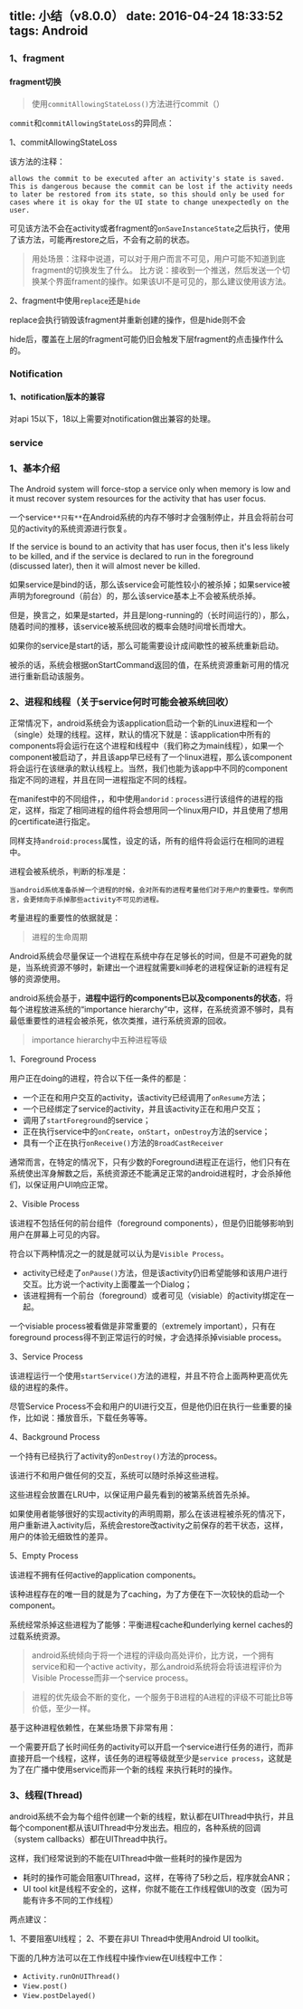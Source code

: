 title: 小结（v8.0.0）
date: 2016-04-24 18:33:52
tags: Android
---


### 1、fragment

#### fragment切换

> 使用`commitAllowingStateLoss()`方法进行commit（）

  `commit`和`commitAllowingStateLoss`的异同点：
  
  1、commitAllowingStateLoss
  
  该方法的注释：
  
  ```
  allows the commit to be executed after an activity's state is saved.  This is dangerous because the commit can be lost if the activity needs to later be restored from its state, so this should only be used for cases where it is okay for the UI state to change unexpectedly on the user.
  ```
  
  可见该方法不会在activity或者fragment的`onSaveInstanceState`之后执行，使用了该方法，可能再restore之后，不会有之前的状态。
  
  > 用处场景：注释中说道，可以对于用户而言不可见，用户可能不知道到底fragment的切换发生了什么。
  比方说：接收到一个推送，然后发送一个切换某个界面frament的操作。如果该UI不是可见的，那么建议使用该方法。
  
 2、fragment中使用`replace`还是`hide`
  
  replace会执行销毁该fragment并重新创建的操作，但是hide则不会
  
  hide后，覆盖在上层的fragment可能仍旧会触发下层fragment的点击操作什么的。
 
<!-- more -->


### Notification

#### 1、notification版本的兼容

对api 15以下，18以上需要对notification做出兼容的处理。


### service

### 1、基本介绍
	
The Android system will force-stop a service only when memory is low and it must recover system resources for the activity that has user focus.
	
一个service`**只有**`在Android系统的内存不够时才会强制停止，并且会将前台可见的activity的系统资源进行恢复。
	
	
If the service is bound to an activity that has user focus, then it's less likely to be killed, and if the service is declared to run in the foreground (discussed later), then it will almost never be killed. 
	
如果service是bind的话，那么该service会可能性较小的被杀掉；如果service被声明为foreground（前台）的，那么该service基本上不会被系统杀掉。
	
但是，换言之，如果是started，并且是long-running的（长时间运行的），那么，随着时间的推移，该service被系统回收的概率会随时间增长而增大。
	
如果你的service是start的话，那么可能需要设计成间歇性的被系统重新启动。
	
被杀的话，系统会根据onStartCommand返回的值，在系统资源重新可用的情况进行重新启动该服务。
	
### 2、进程和线程（关于service何时可能会被系统回收）

正常情况下，android系统会为该application启动一个新的Linux进程和一个（single）处理的线程。这样，默认的情况下就是：该application中所有的components将会运行在这个进程和线程中（我们称之为main线程），如果一个component被启动了，并且该app早已经有了一个linux进程，那么该component将会运行在该继承的默认线程上。当然，我们也能为该app中不同的component指定不同的进程，并且在同一进程指定不同的线程。

在manifest中的不同组件<activity>，<service>，<receiver>和<provider>中使用`andorid：process`进行该组件的进程的指定，这样，指定了相同进程的组件将会想用同一个linux用户ID，并且使用了想用的certificate进行指定。

<application>同样支持`android:process`属性，设定的话，所有的组件将会运行在相同的进程中。

进程会被系统杀，判断的标准是：

	当android系统准备杀掉一个进程的时候，会对所有的进程考量他们对于用户的重要性。举例而言，会更倾向于杀掉那些activity不可见的进程。
	
考量进程的重要性的依据就是：
	
> 进程的生命周期

Android系统会尽量保证一个进程在系统中存在足够长的时间，但是不可避免的就是，当系统资源不够时，新建出一个进程就需要kill掉老的进程保证新的进程有足够的资源使用。

android系统会基于，**进程中运行的components已以及components的状态**，将每个进程放进系统的“importance hierarchy”中，这样，在系统资源不够时，具有最低重要性的进程会被杀死，依次类推，进行系统资源的回收。

> importance hierarchy中五种进程等级

1、Foreground Process

用户正在doing的进程，符合以下任一条件的都是：

- 一个正在和用户交互的activity，该activity已经调用了`onResume`方法；
- 一个已经绑定了service的activity，并且该activity正在和用户交互；
- 调用了`startForeground`的service；
- 正在执行service中的`onCreate`，`onStart`，`onDestroy`方法的service；
- 具有一个正在执行`onReceive()`方法的`BroadCastReceiver`

通常而言，在特定的情况下，只有少数的Foreground进程正在运行，他们只有在系统使出浑身解数之后，系统资源还不能满足正常的android进程时，才会杀掉他们，以保证用户UI响应正常。

2、Visible Process

该进程不包括任何的前台组件（foreground components），但是仍旧能够影响到用户在屏幕上可见的内容。

符合以下两种情况之一的就是就可以认为是`Visible Process`。

- 	activity已经走了`onPause()`方法，但是该activity仍旧希望能够和该用户进行交互。比方说一个activity上面覆盖一个Dialog；
- 该进程拥有一个前台（foreground）或者可见（visiable）的activity绑定在一起。

一个visiable process被看做是非常重要的（extremely important），只有在foreground process得不到正常运行的时候，才会选择杀掉visiable process。


3、Service Process

该进程运行一个使用`startService()`方法的进程，并且不符合上面两种更高优先级的进程的条件。

尽管Service Process不会和用户的UI进行交互，但是他仍旧在执行一些重要的操作，比如说：播放音乐，下载任务等等。

4、Background Process

一个持有已经执行了activity的`onDestroy()`方法的process。

该进行不和用户做任何的交互，系统可以随时杀掉这些进程。

这些进程会放置在LRU中，以保证用户最先看到的被第系统首先杀掉。

如果使用者能够很好的实现activity的声明周期，那么在该进程被杀死的情况下，用户重新进入activity后，系统会restore改activity之前保存的若干状态，这样，用户的体验无细致性的差异。

5、Empty Process

该进程不拥有任何active的application components。

该种进程存在的唯一目的就是为了caching，为了方便在下一次较快的启动一个component。

系统经常杀掉这些进程为了能够：平衡进程cache和underlying kernel caches的过载系统资源。


> android系统倾向于将一个进程的评级向高处评价，比方说，一个拥有service和和一个active activity，那么android系统将会将该进程评价为Visible Processe而非一个service process。


> 进程的优先级会不断的变化，一个服务于B进程的A进程的评级不可能比B等价低，至少一样。

基于这种进程依赖性，在某些场景下非常有用：

一个需要开启了长时间任务的activity可以开启一个service进行任务的进行，而非直接开启一个线程，这样，该任务的进程等级就至少是`service process`，这就是为了在广播中使用service而非一个新的线程
来执行耗时的操作。

### 3、线程(Thread)

android系统不会为每个组件创建一个新的线程，默认都在UIThread中执行，并且每个component都从该UIThread中分发出去。相应的，各种系统的回调（system callbacks）都在UIThread中执行。

这样，我们经常说到的不能在UIThread中做一些耗时的操作是因为

- 耗时的操作可能会阻塞UIThread，这样，在等待了5秒之后，程序就会ANR；
- UI tool kit是线程不安全的，这样，你就不能在工作线程做UI的改变（因为可能有许多不同的工作线程）

两点建议：

1、不要阻塞UI线程；
2、不要在非UI Thread中使用Android UI toolkit。

下面的几种方法可以在工作线程中操作view在UI线程中工作：

- `Activity.runOnUIThread()`
- `View.post()`
- `View.postDelayed()`





	
	
	
	
	

	

  
  




